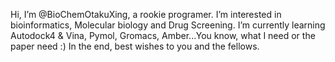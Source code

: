 Hi, I’m @BioChemOtakuXing, a rookie programer.
I’m interested in bioinformatics, Molecular biology and Drug Screening.
I’m currently learning Autodock4 & Vina, Pymol, Gromacs, Amber...You know, what I need or the paper need :)
In the end, best wishes to you and the fellows.
